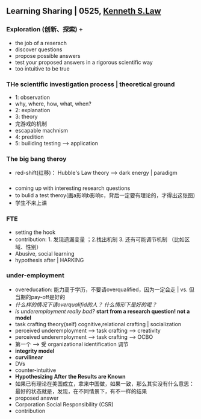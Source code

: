 ## Learning Sharing | 0525, [Kenneth S.Law](http://www.bschool.cuhk.edu.hk/index.php/schools-departments/management/faculty/full-time-faculty?pid=696&sid=236:Law-Kenneth-S)

### Exploration (创新、探索) + 
* the job of a reserach
 * discover questions
 * propose possible answers
 * test your proposed answers in a rigorous scientific way 
 * too intuitive to be true

### THe scientific investigation process | theoretical ground
* 1: observation
 * why, where, how, what, when? 
* 2: explanation
* 3: theory
* 完游戏的机制
 * escapable machnism
* 4: predition
* 5: builiding testing --> application

### The big bang theroy
* red-shift(红移)： Hubble's Law theory --> dark energy | paradigm

### 
* coming up with interesting research questions
* to bulid a test theroy(画a影响b影响c，背后一定要有理论的，才得出这张图)
 * 学生不来上课

### FTE
* setting the hook 
* contribution: 1. 发现遗漏变量 ；2.找出机制 3. 还有可能调节机制 （比如区域、性别）
* Abusive, social learning
* hypothesis after | HARKING   

### under-employment
* overeducation:  能力高于学历，不要请overqualified，因为一定会走 | vs. 但当期的pay-off是好的
* *什么样的情况下请overqualifid的人？* *什么情形下是好的呢？*
* *is underemployment really bad?* **start from a research question! not a model**
* task crafting theory(self) cognitive,relational crafting | socialization
* perceived underemployment --> task crafting --> creativity
* perceived underemployment --> task crafting --> OCBO
* 第一个 --> 受 organizational identification 调节
* **integrity model**
* **curvilinear**
* DVs
* counter-intuitive
* **Hypothesizing After the Results are Known**
* 如果已有理论在美国成立，拿来中国做，如果一致，那么其实没有什么意思：最好的状态就是，发现，在不同情景下，有不一样的结果
* proposed answer
* Corporation Social Responsibility (CSR)
* contribution
